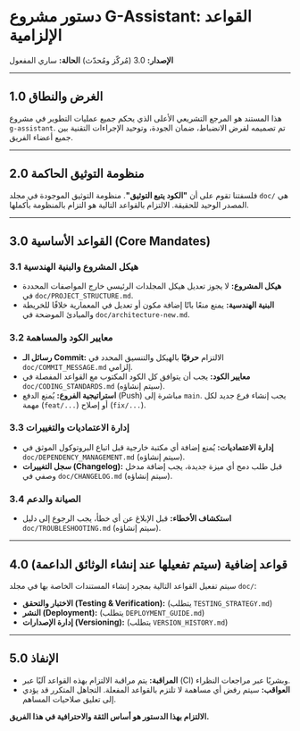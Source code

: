 # دستور مشروع G-Assistant: القواعد الإلزامية

**الإصدار:** 3.0 (مُركّز ومُحدّث)
**الحالة:** ساري المفعول

---

## 1.0 الغرض والنطاق

هذا المستند هو المرجع التشريعي الأعلى الذي يحكم جميع عمليات التطوير في مشروع `g-assistant`. تم تصميمه لفرض الانضباط، ضمان الجودة، وتوحيد الإجراءات التقنية بين جميع أعضاء الفريق.

---

## 2.0 منظومة التوثيق الحاكمة

فلسفتنا تقوم على أن **"الكود يتبع التوثيق"**. منظومة التوثيق الموجودة في مجلد `doc/` هي المصدر الوحيد للحقيقة. الالتزام بالقواعد التالية هو التزام بالمنظومة بأكملها.

---

## 3.0 القواعد الأساسية (Core Mandates)

### 3.1 هيكل المشروع والبنية الهندسية

- **هيكل المشروع:** لا يجوز تعديل هيكل المجلدات الرئيسي خارج المواصفات المحددة في `doc/PROJECT_STRUCTURE.md`.
- **البنية الهندسية:** يمنع منعًا باتًا إضافة مكون أو تعديل في المعمارية خلافًا للخريطة والمبادئ الموضحة في `doc/architecture-new.md`.

### 3.2 معايير الكود والمساهمة

- **رسائل الـ Commit:** الالتزام **حرفيًا** بالهيكل والتنسيق المحدد في `doc/COMMIT_MESSAGE.md` إلزامي.
- **معايير الكود:** يجب أن يتوافق كل الكود المكتوب مع القواعد المفصلة في `doc/CODING_STANDARDS.md` (سيتم إنشاؤه).
- **استراتيجية الفروع:** يُمنع الدفع (Push) مباشرة إلى `main`. يجب إنشاء فرع جديد لكل مهمة (`feat/...`) أو إصلاح (`fix/...`).

### 3.3 إدارة الاعتماديات والتغييرات

- **إدارة الاعتماديات:** يُمنع إضافة أي مكتبة خارجية قبل اتباع البروتوكول الموثق في `doc/DEPENDENCY_MANAGEMENT.md` (سيتم إنشاؤه).
- **سجل التغييرات (Changelog):** قبل طلب دمج أي ميزة جديدة، يجب إضافة مدخل وصفي في `doc/CHANGELOG.md` (سيتم إنشاؤه).

### 3.4 الصيانة والدعم

- **استكشاف الأخطاء:** قبل الإبلاغ عن أي خطأ، يجب الرجوع إلى دليل `doc/TROUBLESHOOTING.md` (سيتم إنشاؤه).

---

## 4.0 قواعد إضافية (سيتم تفعيلها عند إنشاء الوثائق الداعمة)

سيتم تفعيل القواعد التالية بمجرد إنشاء المستندات الخاصة بها في مجلد `doc/`:

- **الاختبار والتحقق (Testing & Verification):** (يتطلب `TESTING_STRATEGY.md`)
- **النشر (Deployment):** (يتطلب `DEPLOYMENT_GUIDE.md`)
- **إدارة الإصدارات (Versioning):** (يتطلب `VERSION_HISTORY.md`)

---

## 5.0 الإنفاذ

- **المراقبة:** يتم مراقبة الالتزام بهذه القواعد آليًا عبر (CI) وبشريًا عبر مراجعات النظراء.
- **العواقب:** سيتم رفض أي مساهمة لا تلتزم بالقواعد المفعلة. التجاهل المتكرر قد يؤدي إلى تعليق صلاحيات المساهم.

**الالتزام بهذا الدستور هو أساس الثقة والاحترافية في هذا الفريق.**
